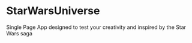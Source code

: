 # StarWarsUniverse
Single Page App designed to test your creativity and inspired by the Star Wars saga
